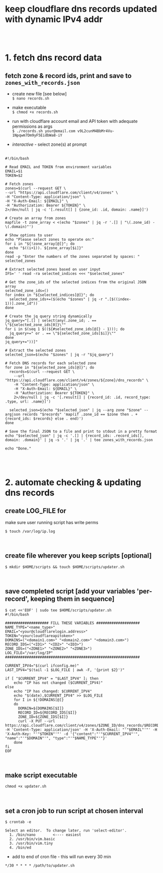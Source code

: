# keep cloudflare dns records updated with dynamic IPv4 addr

<br><br>

# 1. fetch dns record data

## fetch zone & record ids, print and save to `zones_with_records.json`
- create new file [see below]<br>
`$ nano records.sh`

- make executable<br>
`$ chmod +x records.sh`

- run with cloudflare account email and API token with adequate permissions as args<br>
`$ ./records.sh your@email.com v9L2cunM4BbMr4Vu-1Npqwm7Dm9yF5EidbWa8-iY`

- *interactive* - select zone(s) at prompt<br><br>

```
#!/bin/bash

# Read EMAIL and TOKEN from environment variables
EMAIL=$1
TOKEN=$2

# Fetch zones
zones=$(curl --request GET \
--url "https://api.cloudflare.com/client/v4/zones" \
-H "Content-Type: application/json" \
-H "X-Auth-Email: ${EMAIL}" \
-H "Authorization: Bearer ${TOKEN}" \
2>/dev/null | jq -c '[.result[] | {zone_id: .id, domain: .name}]')

# Create an array from zones
mapfile -t zone_array < <(echo "$zones" | jq -r '.[] | "\(.zone_id) - \(.domain)"')

# Show options to user
echo "Please select zones to operate on:"
for i in "${!zone_array[@]}"; do
  echo "$((i+1)). ${zone_array[$i]}"
done
read -p "Enter the numbers of the zones separated by spaces: " selected_zones

# Extract selected zones based on user input
IFS=' ' read -ra selected_indices <<< "$selected_zones"

# Get the zone_ids of the selected indices from the original JSON array
selected_zone_ids=()
for index in "${selected_indices[@]}"; do
  selected_zone_ids+=($(echo "$zones" | jq -r ".[$((index-1))].zone_id"))
done

# Create the jq query string dynamically
jq_query="[.[] | select(any(.zone_id; . == \"${selected_zone_ids[0]}\""
for i in $(seq 1 $((${#selected_zone_ids[@]} - 1))); do
  jq_query+=" or . == \"${selected_zone_ids[$i]}\""
done
jq_query+="))]"

# Extract the selected zones
selected_json=$(echo "$zones" | jq -r "$jq_query")

# Fetch DNS records for each selected zone
for zone in "${selected_zone_ids[@]}"; do
  records=$(curl --request GET \
    --url "https://api.cloudflare.com/client/v4/zones/${zone}/dns_records" \
    -H "Content-Type: application/json" \
    -H "X-Auth-Email: ${EMAIL}" \
    -H "Authorization: Bearer ${TOKEN}" \
    2>/dev/null | jq -c '[.result[] | {record_id: .id, record_type: .type, url: .name}]')

  selected_json=$(echo "$selected_json" | jq --arg zone "$zone" --argjson records "$records" 'map(if .zone_id == $zone then . + {record_ids: $records} else . end)')
done

# Save the final JSON to a file and print to stdout in a pretty format
echo "$selected_json" | jq -c '.[] | {record_ids: .record_ids[], domain: .domain}' | jq -s '.' | jq '.' | tee zones_with_records.json

echo "Done."

```

<br><br>

# 2. automate checking & updating dns records 

## create LOG_FILE for 
make sure user running script has write perms <br>

```$ touch /var/log/ip.log```

<br>

## create file wherever you keep scripts [optional]
```$ mkdir $HOME/scripts && touch $HOME/scripts/updater.sh```

<br>


## save completed script [add your variables 'per-record', keeping them in sequence]

```
$ cat <<'EOF' | sudo tee $HOME/scripts/updater.sh
#!/bin/bash

#################### FILL THESE VARIABLES ####################
NAME_TYPE="<name_type>"
EMAIL="<your@cloudflarelogin.address>"
TOKEN="<yourcloudflareapitoken>"
DOMAINS=("<domain1.com>" "<domain2.com>" "<domain3.com>")
RECORD_IDS=("<ID1>" "<ID2>" "<ID3>")
ZONE_IDS=("<ZONE1>" "<ZONE2>" "<ZONE3>")
LOG_FILE="/var/log/IP"
##############################################################

CURRENT_IPV4="$(curl ifconfig.me)"
LAST_IPV4="$(tail -1 $LOG_FILE | awk -F, '{print $2}')"

if [ "$CURRENT_IPV4" = "$LAST_IPV4" ]; then
    echo "IP has not changed ($CURRENT_IPV4)"
else
    echo "IP has changed: $CURRENT_IPV4"
    echo "$(date),$CURRENT_IPV4" >> $LOG_FILE
    for I in ${!DOMAINS[@]}
    do
      DOMAIN=${DOMAINS[$I]}
      RECORD_ID=${RECORD_IDS[$I]}
	  ZONE_ID=${ZONE_IDS[$I]}
      curl -X PUT --url https://api.cloudflare.com/client/v4/zones/$ZONE_ID/dns_records/$RECORD_ID -H 'Content-Type: application/json' -H 'X-Auth-Email: "'"$EMAIL"'"' -H 'X-Auth-Key: "'"$TOKEN"'"' -d '{"content":"'"$CURRENT_IPV4"'", "name":"'"$DOMAIN"'", "type":"'"$NAME_TYPE"'"}'
    done
fi
EOF
```
<br>

## make script executable
`chmod +x updater.sh`

<br>

## set a cron job to run script at chosen interval <br>

```$ crontab -e```

```
Select an editor.  To change later, run 'select-editor'.
  1. /bin/nano        <---- easiest
  2. /usr/bin/vim.basic
  3. /usr/bin/vim.tiny
  4. /bin/ed
```

- add to end of cron file - this will run every 30 min <br>

`*/30 * * * * /path/to/updater.sh`
